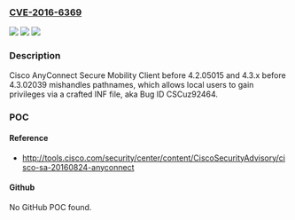 ### [CVE-2016-6369](https://cve.mitre.org/cgi-bin/cvename.cgi?name=CVE-2016-6369)
![](https://img.shields.io/static/v1?label=Product&message=n%2Fa&color=blue)
![](https://img.shields.io/static/v1?label=Version&message=n%2Fa&color=blue)
![](https://img.shields.io/static/v1?label=Vulnerability&message=n%2Fa&color=brighgreen)

### Description

Cisco AnyConnect Secure Mobility Client before 4.2.05015 and 4.3.x before 4.3.02039 mishandles pathnames, which allows local users to gain privileges via a crafted INF file, aka Bug ID CSCuz92464.

### POC

#### Reference
- http://tools.cisco.com/security/center/content/CiscoSecurityAdvisory/cisco-sa-20160824-anyconnect

#### Github
No GitHub POC found.

